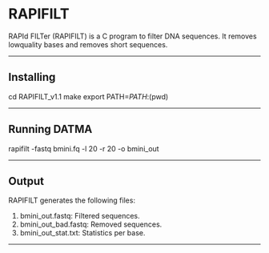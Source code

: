 # RAPIFILT
RAPId FILTer (RAPIFILT) is a C program to filter DNA sequences. It removes lowquality
bases and removes short sequences.

--------------------------------------------------------------
Installing 
--------------------------------------------------------------
cd RAPIFILT_v1.1
make
export PATH=$PATH:$(pwd)

---------------------------------------------------------------
Running DATMA
--------------------------------------------------------------
rapifilt -fastq bmini.fq -l 20 -r 20 -o bmini_out

---------------------------------------------------------------
Output
---------------------------------------------------------------
RAPIFILT generates the following files:
1. bmini_out.fastq: Filtered sequences.
2. bmini_out_bad.fastq: Removed sequences.
3. bmini_out_stat.txt: Statistics per base.
---------------------------------------------------------------
